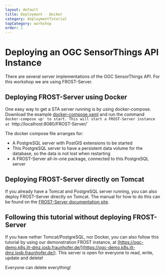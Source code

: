 ```yaml
---
layout: default
title: Deployment - Docker
category: deploymentTutorial
topCategory: workshop
order: 1
---
```


# Deploying an OGC SensorThings API Instance

There are several server implementations of the OGC SensorThings API.
For this workshop we are using FROST-Server.

## Deploying FROST-Server using Docker

One easy way to get a STA server running is by using docker-compose.
Download the example [docker-compose.yaml](docker-compose.yaml) and run the command `docker-compose up' to start.
This will start a FROST-Server instance at `http://localhost:8080/FROST-Server/`

The docker compose file arranges for:
- A PostgreSQL server with PostGIS extensions to be started
- This PostgreSQL server to have a persistent data volume for the database, so the data is not lost when restarting
- A FROST-Server all-in-one package, connected to this PostgreSQL server

## Deploying FROST-Server directly on Tomcat

If you already have a Tomcat and PostgreSQL server running, you can also deploy FROST-Server directly on Tomcat.
The manual for how to do this can be found on the [FROST-Server documentation site](https://fraunhoferiosb.github.io/FROST-Server/deployment/tomcat.html).

## Following this tutorial without deploying FROST-Server

If you have nether Tomcat/PostgreSQL, nor Docker, you can also follow this tutorial by using our demonstration
FROST instance, at [https://ogc-demo.k8s.ilt-dmz.iosb.fraunhofer.de/](https://ogc-demo.k8s.ilt-dmz.iosb.fraunhofer.de/).
This server is open for everyone to read, write, update and delete! 

Everyone can delete everything!



